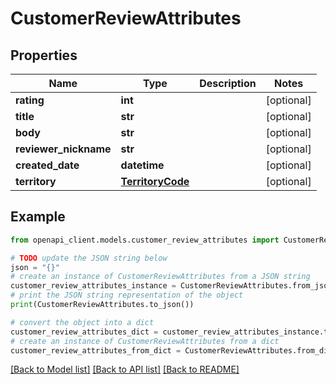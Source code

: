 # CustomerReviewAttributes


## Properties

Name | Type | Description | Notes
------------ | ------------- | ------------- | -------------
**rating** | **int** |  | [optional] 
**title** | **str** |  | [optional] 
**body** | **str** |  | [optional] 
**reviewer_nickname** | **str** |  | [optional] 
**created_date** | **datetime** |  | [optional] 
**territory** | [**TerritoryCode**](TerritoryCode.md) |  | [optional] 

## Example

```python
from openapi_client.models.customer_review_attributes import CustomerReviewAttributes

# TODO update the JSON string below
json = "{}"
# create an instance of CustomerReviewAttributes from a JSON string
customer_review_attributes_instance = CustomerReviewAttributes.from_json(json)
# print the JSON string representation of the object
print(CustomerReviewAttributes.to_json())

# convert the object into a dict
customer_review_attributes_dict = customer_review_attributes_instance.to_dict()
# create an instance of CustomerReviewAttributes from a dict
customer_review_attributes_from_dict = CustomerReviewAttributes.from_dict(customer_review_attributes_dict)
```
[[Back to Model list]](../README.md#documentation-for-models) [[Back to API list]](../README.md#documentation-for-api-endpoints) [[Back to README]](../README.md)


